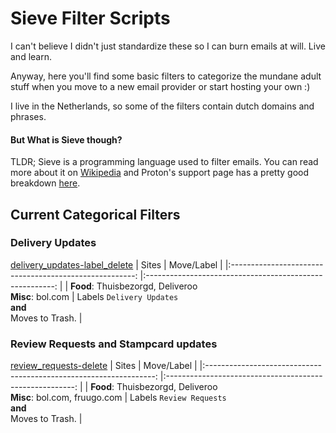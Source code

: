 # Sieve Filter Scripts
I can't believe I didn't just standardize these so I can burn emails at will. Live and learn.

Anyway, here you'll find some basic filters to categorize the mundane adult stuff when you move to a new email provider or start hosting your own :)

I live in the Netherlands, so some of the filters contain dutch domains and phrases.

#### But What is Sieve though?
TLDR; Sieve is a programming language used to filter emails.
You can read more about it on [Wikipedia](https://en.wikipedia.org/wiki/Sieve_(mail_filtering_language)) and Proton's support page has a pretty good breakdown [here](https://protonmail.com/support/knowledge-base/sieve-advanced-custom-filters/).


## Current Categorical Filters

### Delivery Updates
[delivery_updates-label_delete](delivery_updates-label_delete)
|                          Sites                         	|                      Move/Label                     	    |
|:------------------------------------------------------:	|:-------------------------------------------------------:	|
| **Food**: Thuisbezorgd, Deliveroo<br>**Misc**: bol.com 	| Labels `Delivery Updates`<br>**and**<br>Moves to Trash. 	|


### Review Requests and Stampcard updates
[review_requests-delete](review_requests-delete)
|                          Sites                                    	|                      Move/Label                         	|
|:-----------------------------------------------------------------:	|:-------------------------------------------------------:	|
| **Food**: Thuisbezorgd, Deliveroo<br>**Misc**: bol.com, fruugo.com 	| Labels `Review Requests`<br>**and**<br>Moves to Trash.  	|
